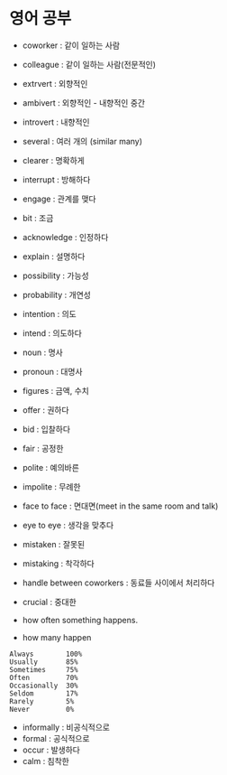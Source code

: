 # 영어 공부

- coworker : 같이 일하는 사람
- colleague : 같이 일하는 사람(전문적인)


- extrvert : 외향적인
- ambivert : 외향적인 - 내향적인 중간
- introvert : 내향적인

- several : 여러 개의 (similar many)
- clearer : 명확하게
- interrupt : 방해하다
- engage : 관계를 맺다
- bit : 조금
- acknowledge : 인정하다
- explain : 설명하다
- possibility : 가능성
- probability : 개연성
- intention : 의도
- intend : 의도하다
- noun : 명사
- pronoun : 대명사
- figures : 금액, 수치
- offer : 권하다
- bid : 입찰하다
- fair : 공정한

- polite : 예의바른
- impolite : 무례한

- face to face : 면대면(meet in the same room and talk)
- eye to eye : 생각을 맞추다

- mistaken : 잘못된
- mistaking : 착각하다

- handle between coworkers : 동료들 사이에서 처리하다

- crucial : 중대한

- how often something happens.
- how many happen
```
Always        100% 
Usually       85%         
Sometimes     75%
Often         70%    
Occasionally  30%       
Seldom        17% 
Rarely        5% 
Never         0%
```


- informally : 비공식적으로
- formal : 공식적으로
- occur : 발생하다
- calm : 침착한
